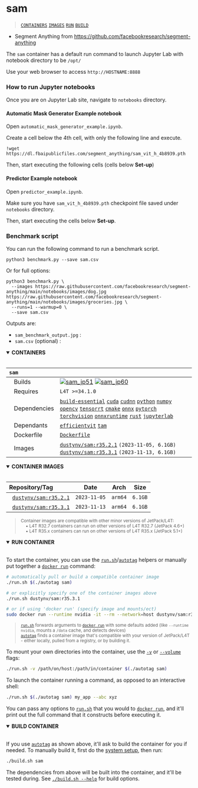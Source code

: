 # sam

> [`CONTAINERS`](#user-content-containers) [`IMAGES`](#user-content-images) [`RUN`](#user-content-run) [`BUILD`](#user-content-build)


* Segment Anything from https://github.com/facebookresearch/segment-anything

The `sam` container has a default run command to launch Jupyter Lab with notebook directory to be `/opt/`

Use your web browser to access `http://HOSTNAME:8888`

### How to run Jupyter notebooks

Once you are on Jupyter Lab site, navigate to `notebooks` directory.

#### Automatic Mask Generator Example notebook

Open `automatic_mask_generator_example.ipynb`.

Create a cell below the 4th cell, with only the following line and execute.

```
!wget https://dl.fbaipublicfiles.com/segment_anything/sam_vit_h_4b8939.pth
```

Then, start executing the following cells (cells below **Set-up**)

#### Predictor Example notebook

Open `predictor_example.ipynb`.

Make sure you have `sam_vit_h_4b8939.pth` checkpoint file saved under `notebooks` directory.

Then, start executing the cells below **Set-up**.

### Benchmark script

You can run the following command to run a benchmark script.

```
python3 benchmark.py --save sam.csv
```

Or for full options:

```
python3 benchmark.py \
  --images https://raw.githubusercontent.com/facebookresearch/segment-anything/main/notebooks/images/dog.jpg  https://raw.githubusercontent.com/facebookresearch/segment-anything/main/notebooks/images/groceries.jpg \
  --runs=1 --warmup=0 \
  --save sam.csv
```

Outputs are:

- `sam_benchmark_output.jpg` :
- `sam.csv` (optional) : 

<details open>
<summary><b><a id="containers">CONTAINERS</a></b></summary>
<br>

| **`sam`** | |
| :-- | :-- |
| &nbsp;&nbsp;&nbsp;Builds | [![`sam_jp51`](https://img.shields.io/github/actions/workflow/status/dusty-nv/jetson-containers/sam_jp51.yml?label=sam:jp51)](https://github.com/dusty-nv/jetson-containers/actions/workflows/sam_jp51.yml) [![`sam_jp60`](https://img.shields.io/github/actions/workflow/status/dusty-nv/jetson-containers/sam_jp60.yml?label=sam:jp60)](https://github.com/dusty-nv/jetson-containers/actions/workflows/sam_jp60.yml) |
| &nbsp;&nbsp;&nbsp;Requires | `L4T >=34.1.0` |
| &nbsp;&nbsp;&nbsp;Dependencies | [`build-essential`](/packages/build-essential) [`cuda`](/packages/cuda/cuda) [`cudnn`](/packages/cuda/cudnn) [`python`](/packages/python) [`numpy`](/packages/numpy) [`opencv`](/packages/opencv) [`tensorrt`](/packages/tensorrt) [`cmake`](/packages/cmake/cmake_pip) [`onnx`](/packages/onnx) [`pytorch`](/packages/pytorch) [`torchvision`](/packages/pytorch/torchvision) [`onnxruntime`](/packages/onnxruntime) [`rust`](/packages/rust) [`jupyterlab`](/packages/jupyterlab) |
| &nbsp;&nbsp;&nbsp;Dependants | [`efficientvit`](/packages/vit/efficientvit) [`tam`](/packages/vit/tam) |
| &nbsp;&nbsp;&nbsp;Dockerfile | [`Dockerfile`](Dockerfile) |
| &nbsp;&nbsp;&nbsp;Images | [`dustynv/sam:r35.2.1`](https://hub.docker.com/r/dustynv/sam/tags) `(2023-11-05, 6.1GB)`<br>[`dustynv/sam:r35.3.1`](https://hub.docker.com/r/dustynv/sam/tags) `(2023-11-13, 6.1GB)` |

</details>

<details open>
<summary><b><a id="images">CONTAINER IMAGES</a></b></summary>
<br>

| Repository/Tag | Date | Arch | Size |
| :-- | :--: | :--: | :--: |
| &nbsp;&nbsp;[`dustynv/sam:r35.2.1`](https://hub.docker.com/r/dustynv/sam/tags) | `2023-11-05` | `arm64` | `6.1GB` |
| &nbsp;&nbsp;[`dustynv/sam:r35.3.1`](https://hub.docker.com/r/dustynv/sam/tags) | `2023-11-13` | `arm64` | `6.1GB` |

> <sub>Container images are compatible with other minor versions of JetPack/L4T:</sub><br>
> <sub>&nbsp;&nbsp;&nbsp;&nbsp;• L4T R32.7 containers can run on other versions of L4T R32.7 (JetPack 4.6+)</sub><br>
> <sub>&nbsp;&nbsp;&nbsp;&nbsp;• L4T R35.x containers can run on other versions of L4T R35.x (JetPack 5.1+)</sub><br>
</details>

<details open>
<summary><b><a id="run">RUN CONTAINER</a></b></summary>
<br>

To start the container, you can use the [`run.sh`](/docs/run.md)/[`autotag`](/docs/run.md#autotag) helpers or manually put together a [`docker run`](https://docs.docker.com/engine/reference/commandline/run/) command:
```bash
# automatically pull or build a compatible container image
./run.sh $(./autotag sam)

# or explicitly specify one of the container images above
./run.sh dustynv/sam:r35.3.1

# or if using 'docker run' (specify image and mounts/ect)
sudo docker run --runtime nvidia -it --rm --network=host dustynv/sam:r35.3.1
```
> <sup>[`run.sh`](/docs/run.md) forwards arguments to [`docker run`](https://docs.docker.com/engine/reference/commandline/run/) with some defaults added (like `--runtime nvidia`, mounts a `/data` cache, and detects devices)</sup><br>
> <sup>[`autotag`](/docs/run.md#autotag) finds a container image that's compatible with your version of JetPack/L4T - either locally, pulled from a registry, or by building it.</sup>

To mount your own directories into the container, use the [`-v`](https://docs.docker.com/engine/reference/commandline/run/#volume) or [`--volume`](https://docs.docker.com/engine/reference/commandline/run/#volume) flags:
```bash
./run.sh -v /path/on/host:/path/in/container $(./autotag sam)
```
To launch the container running a command, as opposed to an interactive shell:
```bash
./run.sh $(./autotag sam) my_app --abc xyz
```
You can pass any options to [`run.sh`](/docs/run.md) that you would to [`docker run`](https://docs.docker.com/engine/reference/commandline/run/), and it'll print out the full command that it constructs before executing it.
</details>
<details open>
<summary><b><a id="build">BUILD CONTAINER</b></summary>
<br>

If you use [`autotag`](/docs/run.md#autotag) as shown above, it'll ask to build the container for you if needed.  To manually build it, first do the [system setup](/docs/setup.md), then run:
```bash
./build.sh sam
```
The dependencies from above will be built into the container, and it'll be tested during.  See [`./build.sh --help`](/jetson_containers/build.py) for build options.
</details>
